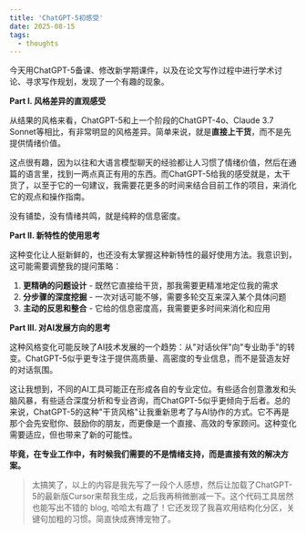 ```yaml
---
title: 'ChatGPT-5初感受'
date: 2025-08-15
tags:
  - thoughts
---
```


今天用ChatGPT-5备课、修改新学期课件，以及在论文写作过程中进行学术讨论、寻求写作规划，发现了一个有趣的现象。

**Part I. 风格差异的直观感受**

从结果的风格来看，ChatGPT-5和上一个阶段的ChatGPT-4o、Claude 3.7 Sonnet等相比，有非常明显的风格差异。简单来说，就是**直接上干货**，而不是先提供情绪价值。

这点很有趣，因为以往和大语言模型聊天的经验都让人习惯了情绪价值，然后在通篇的语言里，找到一两点真正有用的东西。而ChatGPT-5给我的感受就是，太干货了，以至于它的一句建议，我需要花更多的时间来结合目前工作的项目，来消化它的观点和操作指南。

没有铺垫，没有情绪共鸣，就是纯粹的信息密度。


**Part II. 新特性的使用思考**

这种变化让人挺新鲜的，也还没有太掌握这种新特性的最好使用方法。我意识到，这可能需要调整我的提问策略：

1. **更精确的问题设计** - 既然它直接给干货，那我需要更精准地定位我的需求
2. **分步骤的深度挖掘** - 一次对话可能不够，需要多轮交互来深入某个具体问题
3. **主动的反思和整合** - 它给的信息密度高，我需要更多时间来消化和应用

**Part III. 对AI发展方向的思考**

这种风格变化可能反映了AI技术发展的一个趋势：从"对话伙伴"向"专业助手"的转变。ChatGPT-5似乎更专注于提供高质量、高密度的专业信息，而不是营造友好的对话氛围。

这让我想到，不同的AI工具可能正在形成各自的专业定位。有些适合创意激发和头脑风暴，有些适合深度分析和专业咨询，而ChatGPT-5似乎更倾向于后者。总的来说，ChatGPT-5的这种"干货风格"让我重新思考了与AI协作的方式。它不再是那个会先安慰你、鼓励你的朋友，而更像是一个直接、高效的专家顾问。这种变化需要适应，但也带来了新的可能性。

**毕竟，在专业工作中，有时候我们需要的不是情绪支持，而是直接有效的解决方案。**



> 太搞笑了，以上的内容是我先写了一段个人感想，然后让加载了ChatGPT-5的最新版Cursor来帮我生成，之后我再稍微删减一下。这个代码工具居然也能写出不错的 blog, 哈哈太有趣了！它还发现了我喜欢用结构化分区，关键句加粗的习惯。简直快成赛博宠物了。


